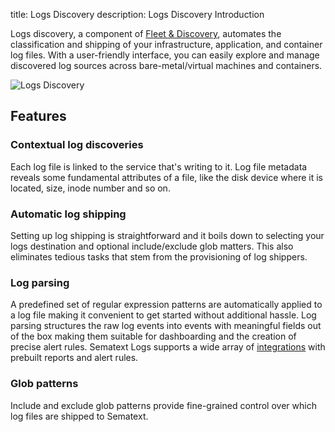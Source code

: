 title: Logs Discovery
description: Logs Discovery Introduction

Logs discovery, a component of [Fleet & Discovery](https://sematext.com/docs/fleet/), automates the classification and shipping of your infrastructure, application, and container log files. With a user-friendly interface, you can easily explore and manage discovered log sources across bare-metal/virtual machines and containers.

![Logs Discovery]("../../images/fleet/fnd-discovery-services.png")

## Features

### Contextual log discoveries

Each log file is linked to the service that's writing to it. Log file metadata reveals some fundamental attributes of a file, like the disk device where it is located, size, inode number and so on.

### Automatic log shipping

Setting up log shipping is straightforward and it boils down to selecting your logs destination and optional include/exclude glob matters. This also eliminates tedious tasks that stem from the provisioning of log shippers.

### Log parsing

A predefined set of regular expression patterns are automatically applied to a log file making it convenient to get started without additional hassle. Log parsing structures the raw log events into events with meaningful fields out of the box making them suitable for dashboarding and the creation of precise alert rules. Sematext Logs supports a wide array of [integrations](https://sematext.com/docs/integration/#logging) with prebuilt reports and alert rules.

### Glob patterns

Include and exclude glob patterns provide fine-grained control over which log files are shipped to Sematext.
